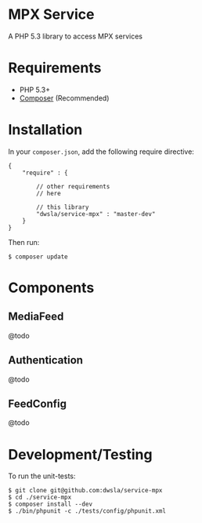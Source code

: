 
MPX Service
===========

A PHP 5.3 library to access MPX services

Requirements
============

* PHP 5.3+
* [Composer](https://getcomposer.org) (Recommended)

Installation
============

In your `composer.json`, add the following require directive:

```
{
    "require" : {

        // other requirements
        // here

        // this library
        "dwsla/service-mpx" : "master-dev"
    }
}
```

Then run:

```
$ composer update
```

Components
==========

MediaFeed
---------

@todo

Authentication
--------------

@todo

FeedConfig
----------

@todo

Development/Testing
===================

To run the unit-tests:

```
$ git clone git@github.com:dwsla/service-mpx
$ cd ./service-mpx
$ composer install --dev
$ ./bin/phpunit -c ./tests/config/phpunit.xml
```
